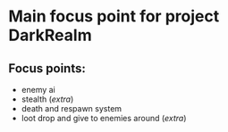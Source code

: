 # Main focus point for project DarkRealm

## **Focus points**:

- enemy ai
- stealth (*extra*)
- death and respawn system
- loot drop and give to enemies around (*extra*)